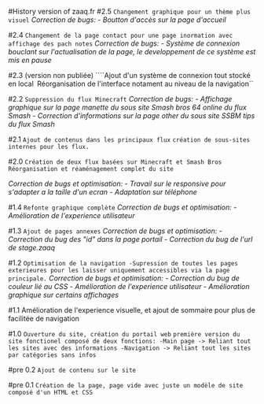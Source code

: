 #History version of zaaq.fr
#2.5
``Changement graphique pour un thème plus visuel``
*Correction de bugs:*
*- Boutton d'accès sur la page d'accueil*

#2.4
``Changement de la page contact pour une page inormation avec affichage des pach notes``
*Correction de bugs:*
*- Système de connexion bouclant sur l'actualisation de la page, le developpement de ce système est mis en pause*

#2.3 (version non publiée)
````Ajout d'un système de connexion tout stocké en local``
``Réorganisation de l'interface notament au niveau de la navigation``

#2.2
````Suppression du flux Minecraft````
*Correction de bugs:*
*- Affichage graphique sur la page manette du sous site Smash bros 64 online du flux Smash*
*- Correction d'informations sur la page other du sous site SSBM tips du flux Smash*

#2.1
````Ajout de contenus dans les principaux flux````
````création de sous-sites internes pour les flux.````



#2.0
````Création de deux flux basées sur Minecraft et Smash Bros````
````Réorganisation et réaménagement complet du site````

*Correction de bugs et optimisation:*
*- Travail sur le responsive pour s'adapter a la taille d'un ecran*
*- Adaptation sur téléphone*

#1.4
````Refonte graphique complète````
*Correction de bugs et optimisation:*
*- Amélioration de l'experience utilisateur*

#1.3
````Ajout de pages annexes````
*Correction de bugs et optimisation:*
*- Correction du bug des "id" dans la page portail*
*- Correction du bug de l'url de stage.zaaq*

#1.2
``Optimisation de la navigation
-Supression de toutes les pages exterieures pour les laisser uniquement accessibles via la page principale.``
*Correction de bugs et optimisation:*
*- Correction du bug de couleur lié au CSS*
*- Amélioration de l'experience utilisateur*
*- Amélioration graphique sur certains affichages*


#1.1
Amélioration de l'experience visuelle, et ajout de sommaire pour plus de facilitée de navigation

#1.0
``Ouverture du site, création du portail web``
``première version du site fonctionel composé de deux fonctions:
-Main page -> Reliant tout les sites avec des informations
-Navigation -> Reliant tout les sites par catégories sans infos``

#pre 0.2
``Ajout de contenu sur le site`` 

#pre 0.1
```Création de la page, page vide avec juste un modèle de site composé d'un HTML et CSS```